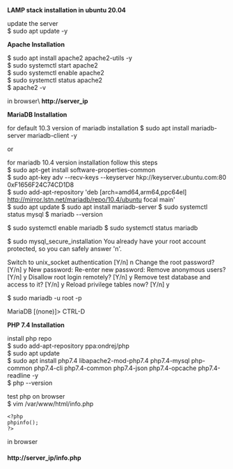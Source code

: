 __LAMP stack installation in ubuntu 20.04__


update the server\
$ sudo apt update -y

__Apache Installation__


$ sudo apt install apache2 apache2-utils -y\
$ sudo systemctl start apache2\
$ sudo systemctl enable apache2\
$ sudo systemctl status apache2\
$ apache2 -v

in browser\ 
__http://server_ip__

__MariaDB Installation__


for default 10.3 version of mariadb installation
$ sudo apt install mariadb-server mariadb-client -y

or

for mariadb 10.4 version installation follow this steps\
$ sudo apt-get install software-properties-common\
$ sudo apt-key adv --recv-keys --keyserver hkp://keyserver.ubuntu.com:80 0xF1656F24C74CD1D8\
$ sudo add-apt-repository 'deb [arch=amd64,arm64,ppc64el] http://mirror.lstn.net/mariadb/repo/10.4/ubuntu focal main'\
$ sudo apt update
$ sudo apt install mariadb-server
$ sudo systemctl status mysql
$ mariadb --version

$ sudo systemctl enable mariadb
$ sudo systemctl status mariadb

$ sudo mysql_secure_installation
You already have your root account protected, so you can safely answer 'n'.

Switch to unix_socket authentication [Y/n] n
Change the root password? [Y/n] y
New password: 
Re-enter new password:
Remove anonymous users? [Y/n] y
Disallow root login remotely? [Y/n] y
Remove test database and access to it? [Y/n] y
Reload privilege tables now? [Y/n] y

$ sudo mariadb -u root -p

MariaDB [(none)]> CTRL-D

__PHP 7.4 Installation__


install php repo\
$ sudo add-apt-repository ppa:ondrej/php\
$ sudo apt update\
$ sudo apt install php7.4 libapache2-mod-php7.4 php7.4-mysql php-common php7.4-cli php7.4-common php7.4-json php7.4-opcache php7.4-readline -y\
$ php --version

test php on browser\
$ vim /var/www/html/info.php
```
<?php 
phpinfo(); 
?>
```

in browser
#### http://server_ip/info.php
